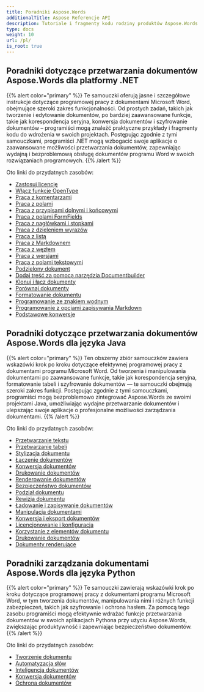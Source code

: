 ```yaml
---
title: Poradniki Aspose.Words
additionalTitle: Aspose Referencje API
description: Tutoriale i fragmenty kodu rodziny produktów Aspose.Words. Zawiera podstawowe i zaawansowane tutoriale dotyczące korzystania z Aspose.Words.
type: docs
weight: 10
url: /pl/
is_root: true
---
```


## Poradniki dotyczące przetwarzania dokumentów Aspose.Words dla platformy .NET
{{% alert color="primary" %}}
Te samouczki oferują jasne i szczegółowe instrukcje dotyczące programowej pracy z dokumentami Microsoft Word, obejmujące szeroki zakres funkcjonalności. Od prostych zadań, takich jak tworzenie i edytowanie dokumentów, po bardziej zaawansowane funkcje, takie jak korespondencja seryjna, konwersja dokumentów i szyfrowanie dokumentów – programiści mogą znaleźć praktyczne przykłady i fragmenty kodu do wdrożenia w swoich projektach. Postępując zgodnie z tymi samouczkami, programiści .NET mogą wzbogacić swoje aplikacje o zaawansowane możliwości przetwarzania dokumentów, zapewniając wydajną i bezproblemową obsługę dokumentów programu Word w swoich rozwiązaniach programowych. 
{{% /alert %}}

Oto linki do przydatnych zasobów:
- [Zastosuj licencję](./net/apply-license/)   
- [Włącz funkcje OpenType](./net/enable-opentype-features/)   
- [Praca z komentarzami](./net/working-with-comments/)   
- [Praca z polami](./net/working-with-fields/)   
- [Praca z przypisami dolnymi i końcowymi](./net/working-with-footnote-and-endnote/)   
- [Praca z polami FormFields](./net/working-with-formfields/)   
- [Praca z nagłówkami i stopkami](./net/working-with-headers-and-footers/)   
- [Praca z dzieleniem wyrazów](./net/working-with-hyphenation/)   
- [Praca z listą](./net/working-with-list/)   
- [Praca z Markdownem](./net/working-with-markdown/)   
- [Praca z węzłem](./net/working-with-node/)   
- [Praca z wersjami](./net/working-with-revisions/)   
- [Praca z polami tekstowymi](./net/working-with-textboxes/)   
- [Podzielony dokument](./net/split-document/)   
- [Dodaj treść za pomocą narzędzia Documentbuilder](./net/add-content-using-documentbuilder/)
- [Klonuj i łącz dokumenty](./net/clone-and-combine-documents/) 
- [Porównaj dokumenty](./net/compare-documents/) 
- [Formatowanie dokumentu](./net/document-formatting/)      
- [Programowanie ze znakiem wodnym](./net/programming-with-watermark/)    
- [Programowanie z opcjami zapisywania Markdown](./net/programming-with-markdownsaveoptions/)   
- [Podstawowe konwersje](./net/basic-conversions/)   

## Poradniki dotyczące przetwarzania dokumentów Aspose.Words dla języka Java
{{% alert color="primary" %}}
Ten obszerny zbiór samouczków zawiera wskazówki krok po kroku dotyczące efektywnej programowej pracy z dokumentami programu Microsoft Word. Od tworzenia i manipulowania dokumentami po zaawansowane funkcje, takie jak korespondencja seryjna, formatowanie tabeli i szyfrowanie dokumentów — te samouczki obejmują szeroki zakres funkcji. Postępując zgodnie z tymi samouczkami, programiści mogą bezproblemowo zintegrować Aspose.Words ze swoimi projektami Java, umożliwiając wydajne przetwarzanie dokumentów i ulepszając swoje aplikacje o profesjonalne możliwości zarządzania dokumentami. 
{{% /alert %}}

Oto linki do przydatnych zasobów:
- [Przetwarzanie tekstu](./java/word-processing/)  
- [Przetwarzanie tabeli](./java/table-processing/)
- [Stylizacja dokumentu](./java/document-styling/)
- [Łączenie dokumentów](./java/document-merging/)
- [Konwersja dokumentów](./java/document-converting/)
- [Drukowanie dokumentów](./java/document-printing/)
- [Renderowanie dokumentów](./java/document-rendering/)
- [Bezpieczeństwo dokumentów](./java/document-security/)
- [Podział dokumentu](./java/document-splitting/)
- [Rewizja dokumentu](./java/document-revision/)
- [Ładowanie i zapisywanie dokumentów](./java/document-loading-and-saving/)
- [Manipulacja dokumentami](./java/document-manipulation/)
- [Konwersja i eksport dokumentów](./java/document-conversion-and-export/)
- [Licencjonowanie i konfiguracja](./java/licensing-and-configuration/)
- [Korzystanie z elementów dokumentu](./java/using-document-elements/)
- [Drukowanie dokumentów](./java/printing-documents/)
- [Dokumenty renderujące](./java/rendering-documents/)

## Poradniki zarządzania dokumentami Aspose.Words dla języka Python
{{% alert color="primary" %}}
Te samouczki zawierają wskazówki krok po kroku dotyczące programowej pracy z dokumentami programu Microsoft Word, w tym tworzenia dokumentów, manipulowania nimi i różnych funkcji zabezpieczeń, takich jak szyfrowanie i ochrona hasłem. Za pomocą tego zasobu programiści mogą efektywnie wdrażać funkcje przetwarzania dokumentów w swoich aplikacjach Pythona przy użyciu Aspose.Words, zwiększając produktywność i zapewniając bezpieczeństwo dokumentów. 
{{% /alert %}}

Oto linki do przydatnych zasobów:
- [Tworzenie dokumentu](./python-net/document-creation/)  
- [Automatyzacja słów](./python-net/word-automation/)
- [Inteligencja dokumentów](./python-net/document-intelligence/)
- [Konwersja dokumentów](./python-net/document-conversion/)
- [Ochrona dokumentów](./python-net/document-protection/)